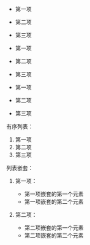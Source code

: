 * 第一项
* 第二项
* 第三项

* 第一项
* 第二项
* 第三项

* 第一项
* 第二项
* 第三项


有序列表：
1. 第一项
2. 第二项
3. 第三项

列表嵌套：
1. 第一项：
    - 第一项嵌套的第一个元素
    - 第一项嵌套的第二个元素

2. 第二项：
    - 第二项嵌套的第一个元素
    - 第二项嵌套的第二个元素